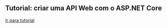 ## Tutorial: criar uma API Web com o ASP.NET Core

[Ir para tutorial](https://learn.microsoft.com/pt-br/aspnet/core/tutorials/first-web-api?view=aspnetcore-7.0&tabs=visual-studio)

